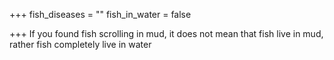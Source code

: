 +++
fish_diseases = ""
fish_in_water = false

+++
If you found fish scrolling in mud, it does not mean that fish live in mud, rather fish completely live in water